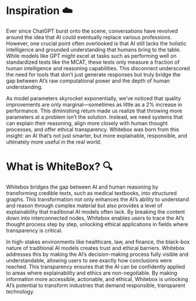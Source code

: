 # Inspiration :cloud:
Ever since ChatGPT burst onto the scene, conversations have revolved around the idea that AI could eventually replace various professions. However, one crucial point often overlooked is that AI still lacks the holistic intelligence and grounded understanding that humans bring to the table. While models like GPT might excel at tasks such as performing well on standardized tests like the MCAT, these tests only measure a fraction of human intelligence and reasoning capabilities. This disconnect underscored the need for tools that don’t just generate responses but truly bridge the gap between AI’s raw computational power and the depth of human understanding.

As model parameters skyrocket exponentially, we’ve noticed that quality improvements are only marginal—sometimes as little as a 2% increase in performance. This diminishing return made us realize that throwing more parameters at a problem isn’t the solution. Instead, we need systems that can explain their reasoning, align more closely with human thought processes, and offer ethical transparency. Whitebox was born from this insight: an AI that’s not just smarter, but more explainable, responsible, and ultimately more useful in the real world.

# What is WhiteBox? :mag:

Whitebox bridges the gap between AI and human reasoning by transforming credible texts, such as medical textbooks, into structured graphs. This transformation not only enhances the AI’s ability to understand and reason through complex material but also provides a level of explainability that traditional AI models often lack. By breaking the content down into interconnected nodes, Whitebox enables users to trace the AI’s thought process step by step, unlocking ethical applications in fields where transparency is critical.

In high-stakes environments like healthcare, law, and finance, the black-box nature of traditional AI models creates trust and ethical barriers. Whitebox addresses this by making the AI’s decision-making process fully visible and understandable, allowing users to see exactly how conclusions were reached. This transparency ensures that the AI can be confidently applied to areas where explainability and ethics are non-negotiable. By making information more accessible, actionable, and ethical, Whitebox is unlocking AI’s potential to transform industries that demand responsible, transparent technology.

